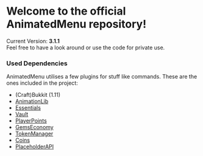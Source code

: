 # Welcome to the official AnimatedMenu repository! #

<!-- Format used by old versions to check for update, will be removed sometime -->
Current Version: <b>3.1.1</b><br>
Feel free to have a look around or use the code for private use.

### Used Dependencies ###
AnimatedMenu utilises a few plugins for stuff like commands. These are the ones included in the project:

- (Craft)Bukkit (1.11)
- [AnimationLib](https://www.spigotmc.org/resources/22295/)
- [Essentials](https://www.spigotmc.org/resources/9089/)
- [Vault](https://dev.bukkit.org/bukkit-plugins/vault/)
- [PlayerPoints](https://dev.bukkit.org/projects/playerpoints)
- [GemsEconomy](https://www.spigotmc.org/resources/19655/)
- [TokenManager](https://www.spigotmc.org/resources/8610/)
- [Coins](https://www.spigotmc.org/resources/48536/)
- [PlaceholderAPI](https://www.spigotmc.org/resources/6245/)
